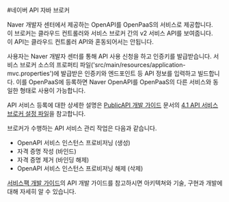 #네이버 API 자바 브로커

Naver 개발자 센터에서 제공하는 OpenAPI를 OpenPaaS의 서비스로 제공합니다. <br>
이 브로커는 클라우드 컨트롤러와 서비스 브로커 간의 v2 서비스 API를 보여줍니다.<br> 
이 API는 클라우드 컨트롤러 API와 혼동되어서는 안됩니다.<br>

사용자는 Naver 개발자 센터를 통해 API 사용 신청을 하고 인증키를 발급받습니다. 서비스 브로커 소스의 프로퍼티 파일('src/main/resources/application-mvc.properties')에 발급받은 인증키와 엔드포인트 등 API 정보를 입력하고 빌드합니다. 이를 OpenPaaS에 등록하면 Naver OpenAPI를 OpenPaaS의 다른 서비스와 동일한 형태로 사용이 가능합니다.<br>

API 서비스 등록에 대한 상세한 설명은 [PublicAPI 개발 가이드](https://github.com/OpenPaaSRnD/Documents-PaaSTA-1.0/blob/master/Development-Guide/PublicAPI_devlope_guide.md) 문서의 [4.1 API 서비스 브로커 설정 파일](https://github.com/OpenPaaSRnD/Documents-PaaSTA-1.0/blob/master/Development-Guide/PublicAPI_devlope_guide.md#13)을 참고합니다.

브로커가 수행하는 API 서비스 관리 작업은 다음과 같습니다.

- OpenAPI 서비스 인스턴스 프로비저닝 (생성)
- 자격 증명 작성 (바인드)
- 자격 증명 제거 (바인딩 해제)
- OpenAPI 서비스 인스턴스 프로비저닝 해제 (삭제)

[서비스팩 개발 가이드](https://github.com/OpenPaaSRnD/Documents-PaaSTA-1.0/blob/master/Development-Guide/ServicePack_develope_guide.md)의 API 개발 가이드를 참고하시면 아키텍쳐와 기술, 구현과 개발에 대해 자세히 알 수 있습니다.

